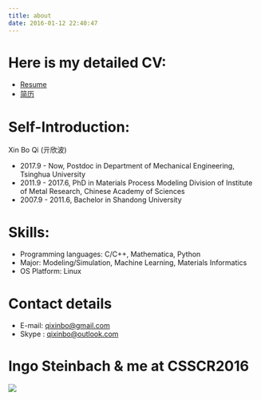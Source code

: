 ```yaml
---
title: about
date: 2016-01-12 22:40:47
---
```


# Here is my detailed CV:
- [Resume](https://www.jianguoyun.com/p/DQjiVbYQ5NH7Bhj79HQ)
- [简历](https://www.jianguoyun.com/p/Dbyx6BQQ5NH7Bhj69HQ)

# Self-Introduction:

Xin Bo Qi (亓欣波) 
- 2017.9 - Now, Postdoc in Department of Mechanical Engineering, Tsinghua University
- 2011.9 - 2017.6, PhD in Materials Process Modeling Division of Institute of Metal Research, Chinese Academy of Sciences
- 2007.9 - 2011.6, Bachelor in Shandong University

# Skills:
- Programming languages: C/C++, Mathematica, Python
- Major: Modeling/Simulation, Machine Learning, Materials Informatics
- OS Platform: Linux

# Contact details

- E-mail: qixinbo@gmail.com
- Skype : qixinbo@outlook.com

# Ingo Steinbach & me at CSSCR2016

![](https://ws1.sinaimg.cn/large/0072Lfvtly1fvjlby1erxj31w02iob29.jpg)
